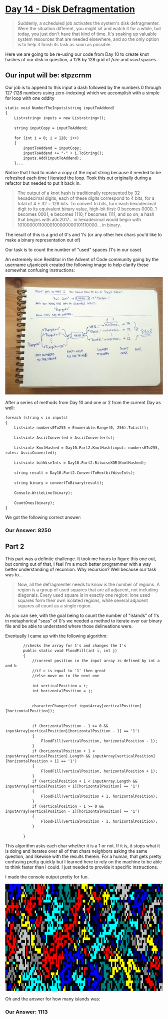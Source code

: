 # [Day 14 - Disk Defragmentation](http://adventofcode.com/2017/day/14)

>Suddenly, a scheduled job activates the system's disk defragmenter. Were the situation different, you might sit and watch it for a while,
but today, you just don't have that kind of time. It's soaking up valuable system resources that are needed elsewhere,
and so the only option is to help it finish its task as soon as possible.

Here we are going to be re-using our code from Day 10 to create knot hashes of our disk in question, a 128 by 128 grid of *free* and *used* 
spaces. 

## Our input will be: stpzcrnm

Our job is to append to this input a dash followed by the numbers 0 through 127 (128 numbers using zero-indexing)
which we accomplish with a simple for loop with one oddity

```
static void NumberTheInputs(string inputToAddend)
{
    List<string> inputs = new List<string>();

    string inputCopy = inputToAddend;

    for (int i = 0; i < 128; i++)
    {
        inputToAddend = inputCopy;
        inputToAddend += "-" + i.ToString();
        inputs.Add(inputToAddend);
    }...
```
Notice that I had to make a copy of the input string because it needed to be refreshed each time I iterated the loop. Took this out
originally during a refactor but needed to put it back in. 

>The output of a knot hash is traditionally represented by 32 hexadecimal digits; each of these digits correspond to 4 bits,
for a total of 4 * 32 = 128 bits. To convert to bits, turn each hexadecimal digit to its equivalent binary value,
high-bit first: 0 becomes 0000, 1 becomes 0001, e becomes 1110, f becomes 1111, and so on; a hash that begins with a0c2017...
in hexadecimal would begin with 10100000110000100000000101110000... in binary.

The result of this is a grid of 0's and 1's (or any other hex chars you'd like to make a binary representation out of)

Our task is to count the number of "used" spaces (1's in our case)

An extremely nice Redditor in the Advent of Code community going by the username u/janiczek created the following image to 
help clarify these somewhat confusing instructions: 

![u/janiczek image](../images/day14-knot-hash.png)

After a series of methods from Day 10 and one or 2 from the current Day as well:
```
foreach (string s in inputs)
{
    List<int> numbers0To255 = Enumerable.Range(0, 256).ToList();

    List<int> AsciiConverted = AsciiConverter(s);

    List<int> KnotHashed = Day10.Part2.KnotHash(input: numbers0To255, rules: AsciiConverted);

    List<int> bitWiseInts = Day10.Part2.BitwiseXOR(KnotHashed);

    string result = Day10.Part2.ConvertToHex(bitWiseInts);

    string binary = convertToBinary(result);

    Console.WriteLine(binary);

    CountOnes(binary);
}
```

We got the following correct answer: 

### Our Answer: 8250

## Part 2

This part was a definite challenge. It took me hours to figure this one out, but coming out of that, I feel I'm a much better programmer
with a way better understanding of recursion. Why recursion? Well because our task was to...

>Now, all the defragmenter needs to know is the number of regions. A region is a group of used squares that are all adjacent, not including diagonals. Every used square is in exactly one region: lone used squares form their own isolated regions, while several adjacent squares all count as a single region.

As you can see, with the goal being to count the number of "islands" of 1's in metaphorical "seas" of 0's we needed a method to 
iterate over our binary file and be able to understand where those delineations were. 

Eventually I came up with the following algorithm:

```
        //checks the array for 1's and changes the 1's
        public static void FloodFill(int i, int j)
        {
            //current position in the input array is defined by int a and b
            //if c is equal to '1' then great
            //else move on to the next one

            int verticalPosition = i;
            int horizontalPosition = j;


            characterChanger(ref inputArray[verticalPosition][horizontalPosition]);


            if (horizontalPosition - 1 >= 0 && inputArray[verticalPosition][horizontalPosition - 1] == '1')
            {
                FloodFill(verticalPosition, horizontalPosition - 1);
            }
            if (horizontalPosition + 1 < inputArray[verticalPosition].Length && inputArray[verticalPosition][horizontalPosition + 1] == '1')
            {
                FloodFill(verticalPosition, horizontalPosition + 1);
            }
            if (verticalPosition + 1 < inputArray.Length && inputArray[verticalPosition + 1][horizontalPosition] == '1')
            {
                FloodFill(verticalPosition + 1, horizontalPosition);
            }
            if (verticalPosition - 1 >= 0 && inputArray[verticalPosition - 1][horizontalPosition] == '1')
            {
                FloodFill(verticalPosition - 1, horizontalPosition);
            }

        }
```

This algorithm asks each char whether it is a 1 or not. If it is, it stops what it is doing and iterates over all of that chars neighbors asking the same question, and likewise with the results therein. For a human, that gets pretty confusing pretty quickly but I learned here to rely on the machine to be able to think faster than I could. I just needed to provide it specific instructions. 

I made the console output pretty for fun. 

![islands of colororized blocks](../images/islands.png)

Oh and the answer for how many islands was: 

### Our Answer: 1113

